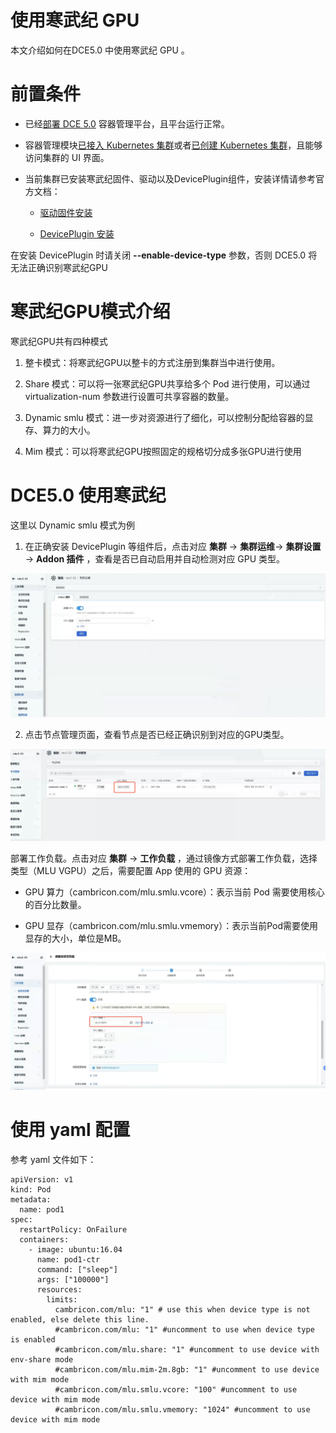 # 使用寒武纪 GPU

本文介绍如何在DCE5.0 中使用寒武纪 GPU 。

# 前置条件

- 已经[部署 DCE 5.0](https://docs.daocloud.io/install/index.html) 容器管理平台，且平台运行正常。
  
- 容器管理模块[已接入 Kubernetes 集群](https://docs.daocloud.io/kpanda/user-guide/clusters/integrate-cluster.html)或者[已创建 Kubernetes 集群](https://docs.daocloud.io/kpanda/user-guide/clusters/create-cluster.html)，且能够访问集群的 UI 界面。
  
- 当前集群已安装寒武纪固件、驱动以及DevicePlugin组件，安装详情请参考官方文档：
  - [驱动固件安装](https://www.cambricon.com/docs/sdk_1.15.0/driver_5.10.22/user_guide/index.html)
    
  - [DevicePlugin 安装](https://github.com/Cambricon/cambricon-k8s-device-plugin/blob/master/device-plugin/README.md)
    

在安装 DevicePlugin 时请关闭 **--enable-device-type** 参数，否则 DCE5.0 将无法正确识别寒武纪GPU

# 寒武纪GPU模式介绍

寒武纪GPU共有四种模式

1. 整卡模式：将寒武纪GPU以整卡的方式注册到集群当中进行使用。
  
2. Share 模式：可以将一张寒武纪GPU共享给多个 Pod 进行使用，可以通过 virtualization-num 参数进行设置可共享容器的数量。
  
3. Dynamic smlu 模式：进一步对资源进行了细化，可以控制分配给容器的显存、算力的大小。
  
4. Mim 模式：可以将寒武纪GPU按照固定的规格切分成多张GPU进行使用
  

# DCE5.0 使用寒武纪

这里以 Dynamic smlu 模式为例

1. 在正确安装 DevicePlugin 等组件后，点击对应 **集群** -> **集群运维**-> **集群设置** -> **Addon 插件** ，查看是否已自动启用并自动检测对应 GPU 类型。
  

![mlu类型](../images/mlu1.PNG)

2. 点击节点管理页面，查看节点是否已经正确识别到对应的GPU类型。
  
![节点列表](../images/mlu2.png)

部署工作负载。点击对应 **集群** -> **工作负载** ，通过镜像方式部署工作负载，选择类型（MLU VGPU）之后，需要配置 App 使用的 GPU 资源：

- GPU 算力（cambricon.com/mlu.smlu.vcore）：表示当前 Pod 需要使用核心的百分比数量。
  
- GPU 显存（cambricon.com/mlu.smlu.vmemory）：表示当前Pod需要使用显存的大小，单位是MB。

![使用mlu](../images/mlu3.png)

# 使用 yaml 配置

参考 yaml 文件如下：

```
apiVersion: v1  
kind: Pod  
metadata:  
  name: pod1  
spec:  
  restartPolicy: OnFailure  
  containers:  
    - image: ubuntu:16.04  
      name: pod1-ctr  
      command: ["sleep"]  
      args: ["100000"]  
      resources:  
        limits:  
          cambricon.com/mlu: "1" # use this when device type is not enabled, else delete this line.  
          #cambricon.com/mlu: "1" #uncomment to use when device type is enabled  
          #cambricon.com/mlu.share: "1" #uncomment to use device with env-share mode  
          #cambricon.com/mlu.mim-2m.8gb: "1" #uncomment to use device with mim mode  
          #cambricon.com/mlu.smlu.vcore: "100" #uncomment to use device with mim mode  
          #cambricon.com/mlu.smlu.vmemory: "1024" #uncomment to use device with mim mode
```